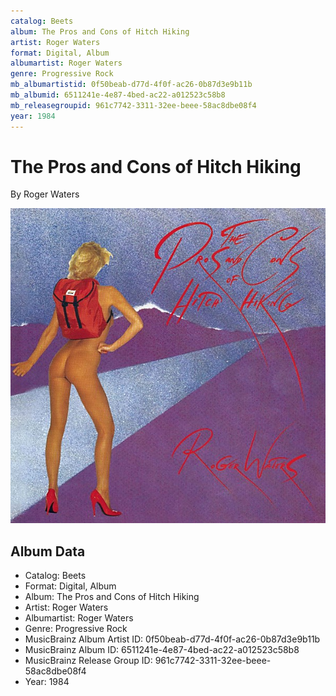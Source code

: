 ```yaml
---
catalog: Beets
album: The Pros and Cons of Hitch Hiking
artist: Roger Waters
format: Digital, Album
albumartist: Roger Waters
genre: Progressive Rock
mb_albumartistid: 0f50beab-d77d-4f0f-ac26-0b87d3e9b11b
mb_albumid: 6511241e-4e87-4bed-ac22-a012523c58b8
mb_releasegroupid: 961c7742-3311-32ee-beee-58ac8dbe08f4
year: 1984
---
```


# The Pros and Cons of Hitch Hiking

By Roger Waters

![](../../assets/beetscovers/Roger_Waters-The_Pros_and_Cons_of_Hitch_Hiking.jpg)

## Album Data

- Catalog: Beets
- Format: Digital, Album
- Album: The Pros and Cons of Hitch Hiking
- Artist: Roger Waters
- Albumartist: Roger Waters
- Genre: Progressive Rock
- MusicBrainz Album Artist ID: 0f50beab-d77d-4f0f-ac26-0b87d3e9b11b
- MusicBrainz Album ID: 6511241e-4e87-4bed-ac22-a012523c58b8
- MusicBrainz Release Group ID: 961c7742-3311-32ee-beee-58ac8dbe08f4
- Year: 1984

